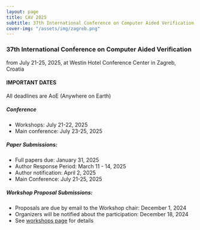```yaml
---
layout: page
title: CAV 2025
subtitle: 37th International Conference on Computer Aided Verification
cover-img: "/assets/img/zagreb.png"
---
```

### 37th International Conference on Computer Aided Verification
from July 21-25, 2025, at Westin Hotel Conference Center in Zagreb, Croatia 

#### IMPORTANT DATES
All deadlines are AoE (Anywhere on Earth)

##### Conference
* Workshops: July 21-22, 2025
* Main conference: July 23-25, 2025

##### Paper Submissions: 
* Full papers due: January 31, 2025 
* Author Response Period: March 11 - 14, 2025
* Author notification: April 2, 2025
* Main Conference: July 21-25, 2025

##### Workshop Proposal Submissions:
* Proposals are due by email to the Workshop chair: December 1, 2024
* Organizers will be notified about the participation: December 18, 2024
* See [workshops page](https://conferences.i-cav.org/2025/) for details